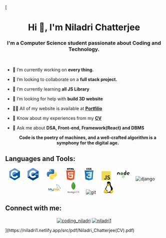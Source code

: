 [<h1 align="center">Hi 👋, I'm Niladri Chatterjee</h1>
<h3 align="center">I'm a Computer Science student passionate about Coding and Technology.</h3> <br>


- 🔭 I’m currently working on **every thing.**

- 👯 I’m looking to collaborate on a **full stack project.**

- 🌱 I’m currently learning **all JS Library**

- 🤝 I’m looking for help with **build 3D website**

- 👨‍💻 All of my website is available at **[Portfilio](https://niladri1.netlify.app/)**

- 📄 Know about my experiences from my **[CV](https://niladri1.netlify.app/src/pdf/Niladri_Chatterjee(CV).pdf)**

- 💬 Ask me about **DSA, Front-end, Framework(React) and DBMS**




   **<p align="center">Code is the poetry of machines, and a well-crafted algorithm is a symphony for the digital age.</p>**

## Languages and Tools:

<p align="center">
    <img src="https://raw.githubusercontent.com/devicons/devicon/master/icons/c/c-original.svg" alt="c" width="40" height="40"/>&nbsp;&nbsp;&nbsp;&nbsp;
    <img src="https://raw.githubusercontent.com/devicons/devicon/master/icons/cplusplus/cplusplus-original.svg" alt="cplusplus" width="40" height="40"/>&nbsp;&nbsp;&nbsp;&nbsp;
    <img src="https://raw.githubusercontent.com/devicons/devicon/master/icons/python/python-original.svg" alt="python" width="40" height="40"/>&nbsp;&nbsp;&nbsp;&nbsp;
    <img src="https://raw.githubusercontent.com/devicons/devicon/master/icons/html5/html5-original-wordmark.svg" alt="html5" width="40" height="40"/>&nbsp;&nbsp;&nbsp;&nbsp;
    <img src="https://raw.githubusercontent.com/devicons/devicon/master/icons/css3/css3-original-wordmark.svg" alt="css3" width="40" height="40"/>&nbsp;&nbsp;&nbsp;&nbsp;
    <img src="https://raw.githubusercontent.com/devicons/devicon/master/icons/javascript/javascript-original.svg" alt="javascript" width="30" height="30"/>&nbsp;&nbsp;&nbsp;&nbsp;
    <img src="https://raw.githubusercontent.com/devicons/devicon/master/icons/nodejs/nodejs-original-wordmark.svg" alt="nodejs" width="40" height="40"/>&nbsp;&nbsp;&nbsp;&nbsp;
    <img src="https://cdn.worldvectorlogo.com/logos/django.svg" alt="django" width="40" height="40"/>&nbsp;&nbsp;&nbsp;&nbsp;
    <img src="https://raw.githubusercontent.com/devicons/devicon/master/icons/mysql/mysql-original-wordmark.svg" alt="mysql" width="40" height="40"/>&nbsp;&nbsp;&nbsp;&nbsp;
    <img src="https://raw.githubusercontent.com/devicons/devicon/master/icons/mongodb/mongodb-original-wordmark.svg" alt="mongodb" width="40" height="40"/>&nbsp;&nbsp;&nbsp;&nbsp;
    <img src="https://www.vectorlogo.zone/logos/git-scm/git-scm-icon.svg" alt="git" width="40" height="40"/>&nbsp;&nbsp;&nbsp;&nbsp;
    <img src="https://raw.githubusercontent.com/devicons/devicon/master/icons/linux/linux-original.svg" alt="linux" width="40" height="40"/>&nbsp;&nbsp;&nbsp;&nbsp;
</p>

## Connect with me:
<p align="center">
<a href="https://twitter.com/coding_niladri" target="blank"><img align="center" src="https://raw.githubusercontent.com/rahuldkjain/github-profile-readme-generator/master/src/images/icons/Social/twitter.svg" alt="coding_niladri" height="30" width="40" /></a>
<a href="https://linkedin.com/in/niladri1" target="blank"><img align="center" src="https://raw.githubusercontent.com/rahuldkjain/github-profile-readme-generator/master/src/images/icons/Social/linked-in-alt.svg" alt="niladri1" height="30" width="40" /></a>
</p>
](https://niladri1.netlify.app/src/pdf/Niladri_Chatterjee(CV).pdf)
